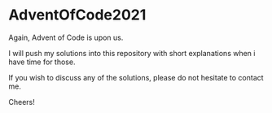 # AdventOfCode2021
Again, Advent of Code is upon us.

I will push my solutions into this repository with short explanations when i have time for those.

If you wish to discuss any of the solutions, please do not hesitate to contact me.

Cheers!
